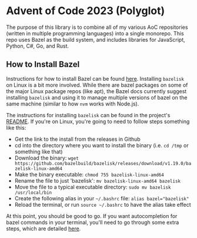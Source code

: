 # Advent of Code 2023 (Polyglot)

The purpose of this library is to combine all of my various AoC repositories (written in multiple programming languages) into a single monorepo. This repo uses Bazel as the build system, and includes libraries for JavaScript, Python, C#, Go, and Rust.

## How to Install Bazel
Instructions for how to install Bazel can be found [here](https://bazel.build/install). Installing `bazelisk` on Linux is a bit more involved. While there are bazel packages on some of the major Linux package repos (like apt), the Bazel docs currently suggest installing `bazelisk` and using it to manage multiple versions of bazel on the same machine (similar to how `nvm` works with Node.js).

The instructions for installing `bazelisk` can be found in the project's [README](https://github.com/bazelbuild/bazelisk/blob/master/README.md). If you're on Linux, you're going to need to follow steps something like this:
- Get the link to the install from the releases in Github
- cd into the directory where you want to install the binary (i.e. `cd /tmp` or something like that)
- Download the binary: `wget https://github.com/bazelbuild/bazelisk/releases/download/v1.19.0/bazelisk-linux-amd64`
- Make the binary executable: `chmod 755 bazelisk-linux-amd64`
- Rename the file to just 'bazelisk': `mv bazelisk-linux-amd64 bazelisk`
- Move the file to a typical executable directory: `sudo mv bazelisk /usr/local/bin`
- Create the following alias in your `~/.bashrc` file: `alias bazel="bazelisk"`
- Reload the terminal, or run `source ~/.bashrc` to have the alias take effect

At this point, you should be good to go. If you want autocompletion for bazel commands in your terminal, you'll need to go through some extra steps, which are detailed [here](https://bazel.build/install/completion).